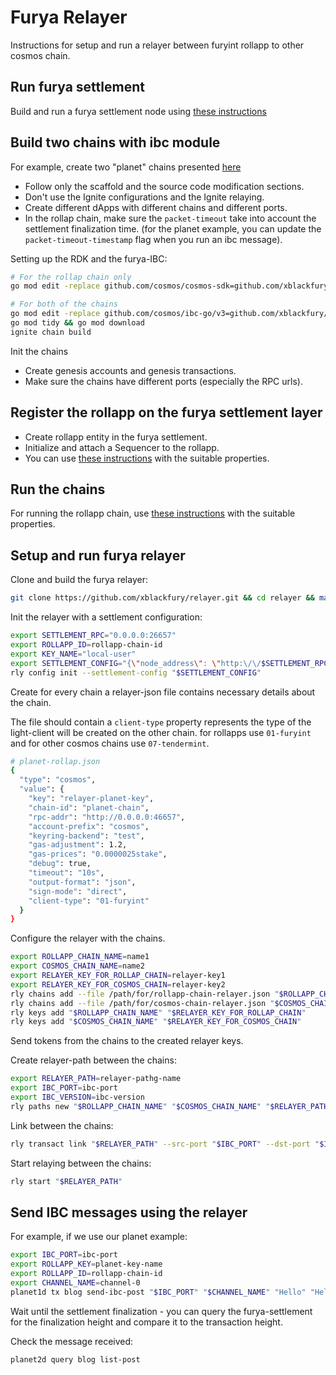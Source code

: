 # Furya Relayer

Instructions for setup and run a relayer between furyint rollapp to other cosmos chain.

## Run furya settlement

Build and run a furya settlement node using [these instructions](/README.md#run-furya-settlement)

## Build two chains with ibc module

For example, create two "planet" chains presented [here](/README.md#run-furya-settlement)

* Follow only the scaffold and the source code modification sections.
* Don't use the Ignite configurations and the Ignite relaying.
* Create different dApps with different chains and different ports.
* In the rollap chain, make sure the `packet-timeout` take into account the settlement finalization time. (for the planet example, you
  can update the `packet-timeout-timestamp` flag when you run an ibc message).

Setting up the RDK and the furya-IBC:

```sh
# For the rollap chain only
go mod edit -replace github.com/cosmos/cosmos-sdk=github.com/xblackfury/rdk@v0.1.2-alpha

# For both of the chains
go mod edit -replace github.com/cosmos/ibc-go/v3=github.com/xblackfury/ibc-go/v3@v3.0.0-rc2.0.20221221093207-06ff366809a8
go mod tidy && go mod download
ignite chain build
```

Init the chains

* Create genesis accounts and genesis transactions.
* Make sure the chains have different ports (especially the RPC urls).

## Register the rollapp on the furya settlement layer

* Create rollapp entity in the furya settlement.
* Initialize and attach a Sequencer to the rollapp.
* You can use [these instructions](/README.md#register-the-rollapp-on-the-furya-settlement-layer) with the suitable properties.

## Run the chains

For running the rollapp chain, use [these instructions](/README.md#run-furya-rollapp) with the suitable properties.

## Setup and run furya relayer

Clone and build the furya relayer:

```sh
git clone https://github.com/xblackfury/relayer.git && cd relayer && make install
```

Init the relayer with a settlement configuration:

```sh
export SETTLEMENT_RPC="0.0.0.0:26657"
export ROLLAPP_ID=rollapp-chain-id
export KEY_NAME="local-user"
export SETTLEMENT_CONFIG="{\"node_address\": \"http:\/\/$SETTLEMENT_RPC\", \"rollapp_id\": \"$ROLLAPP_ID\", \"fury_account_name\": \"$KEY_NAME\", \"keyring_home_dir\": \"$HOME/.furya/\", \"keyring_backend\":\"test\"}"
rly config init --settlement-config "$SETTLEMENT_CONFIG"
```

Create for every chain a relayer-json file contains necessary details about the chain.

The file should contain a `client-type` property represents the type of the light-client will be created on the other chain. for rollapps
use `01-furyint` and for other cosmos chains use `07-tendermint`.

```sh
# planet-rollap.json
{
  "type": "cosmos",
  "value": {
    "key": "relayer-planet-key",
    "chain-id": "planet-chain",
    "rpc-addr": "http://0.0.0.0:46657",
    "account-prefix": "cosmos",
    "keyring-backend": "test",
    "gas-adjustment": 1.2,
    "gas-prices": "0.0000025stake",
    "debug": true,
    "timeout": "10s",
    "output-format": "json",
    "sign-mode": "direct",
    "client-type": "01-furyint"
  }
}
```

Configure the relayer with the chains.

```sh
export ROLLAPP_CHAIN_NAME=name1
export COSMOS_CHAIN_NAME=name2
export RELAYER_KEY_FOR_ROLLAP_CHAIN=relayer-key1
export RELAYER_KEY_FOR_COSMOS_CHAIN=relayer-key2
rly chains add --file /path/for/rollapp-chain-relayer.json "$ROLLAPP_CHAIN_NAME"
rly chains add --file /path/for/cosmos-chain-relayer.json "$COSMOS_CHAIN_NAME"
rly keys add "$ROLLAPP_CHAIN_NAME" "$RELAYER_KEY_FOR_ROLLAP_CHAIN"
rly keys add "$COSMOS_CHAIN_NAME" "$RELAYER_KEY_FOR_COSMOS_CHAIN"
```

Send tokens from the chains to the created relayer keys.

Create relayer-path between the chains:

```sh
export RELAYER_PATH=relayer-pathg-name
export IBC_PORT=ibc-port
export IBC_VERSION=ibc-version
rly paths new "$ROLLAPP_CHAIN_NAME" "$COSMOS_CHAIN_NAME" "$RELAYER_PATH" --src-port "$IBC_PORT" --dst-port "$IBC_PORT" --version "$IBC_VERSION"
```

Link between the chains:

```sh
rly transact link "$RELAYER_PATH" --src-port "$IBC_PORT" --dst-port "$IBC_PORT" --version "$IBC_VERSION"
```

Start relaying between the chains:

```sh
rly start "$RELAYER_PATH"
```

## Send IBC messages using the relayer

For example, if we use our planet example:

```sh
export IBC_PORT=ibc-port
export ROLLAPP_KEY=planet-key-name
export ROLLAPP_ID=rollapp-chain-id
export CHANNEL_NAME=channel-0
planet1d tx blog send-ibc-post "$IBC_PORT" "$CHANNEL_NAME" "Hello" "Hello Mars, I'm Alice from Earth" --from "$ROLLAPP_KEY" --chain-id "$ROLLAPP_ID"
```

Wait until the settlement finalization - you can query the furya-settlement for the finalization height and compare it to the
transaction height.

Check the message received:
```sh
planet2d query blog list-post
```
